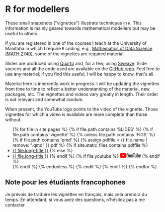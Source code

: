 # R for modellers

These small snapshots ("vignettes") illustrate techniques in `R`.
This information is mainly geared towards mathematical modellers but may be useful to others. 

If you are registered in one of the courses I teach at the University of Manitoba in which I require `R` coding, e.g., [Mathematics of Data Science (MATH 2740)](https://julien-arino.github.io/math-of-data-science/), some of the vignettes are required material.

Slides are produced using [Quarto](https://quarto.org/) and, for a few, using [Sweave](https://www.stat.ethz.ch/R-manual/R-devel/library/utils/doc/Sweave.pdf).
Slide sources and all the code used are available on the [GitHub repo](https://github.com/julien-arino/R-for-modellers/). Feel free to use any material; if you find this useful, I will be happy to know, that's all.

Material here is inherently work in progress. 
I will be updating the vignettes from time to time to reflect a better understanding of the material, new packages, etc. 
The vignettes and videos vary greatly in length.
Their order is not relevant and somewhat random.

When present, the YouTube logo points to the video of the vignette. Those vignettes for which a video is available are more complete than those without.

<ul>
{% for file in site.pages %}
  {% if file.path contains 'SLIDES' %}
    {% if file.path contains 'vignette' %}
      {% unless file.path contains 'FIGS' %}
        {% if file.path contains 'qmd' %}
          {% assign pdffile = {{ file.name | remove: ".qmd" }}.pdf %}
          {% if site.static_files contains pdffile %} 
            <li><a href="https://julien-arino.github.io/R-for-modellers/SLIDES/{{ file.name | remove: ".qmd" }}.pdf">{{ file.long-title }}</a>
          {% else %}
            <li><a href="https://julien-arino.github.io/R-for-modellers/SLIDES/{{ file.name | remove: ".qmd" }}.html">{{ file.long-title }}</a>
          {% endif %}
          {% if file.youtube %}
            <a href="{{ file.youtube }}"><img src="assets/img/yt_logo_rgb_light.png" height="15px" /></a>
          {% endif %}
          </li>
        {% endif %}
      {% endunless %}
    {% endif %}
  {% endif %}
{% endfor %}
</ul>


## Note pour les étudiants francophones

Je prévois de traduire les vignettes en français, mais cela prendra du temps. En attendant, si vous avez des questions, n'hésitez pas à me contacter.
